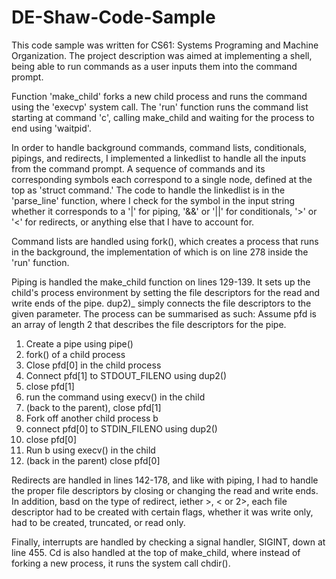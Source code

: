 # DE-Shaw-Code-Sample

This code sample was written for CS61: Systems Programing and Machine Organization. The project description was aimed at implementing a shell,
being able to run commands as a user inputs them into the command prompt. 

Function 'make_child' forks a new child process and runs the command using the 'execvp' system call. The 'run' function runs the command list starting at command 'c',
calling make_child and waiting for the process to end using 'waitpid'. 

In order to handle background commands, command lists, conditionals, pipings, and redirects, I implemented a linkedlist to handle all the inputs from the command prompt. 
A sequence of commands and its corresponding symbols each correspond to a single node, defined at the top as 'struct command.' The code to handle 
the linkedlist is in the 'parse_line' function, where I check for the symbol in the input string whether it corresponds to a '|' for piping, '&&' or '||' for conditionals, '>' or '<' for redirects, or anything else that I have to account for. 

Command lists are handled using fork(), which creates a process that runs in the background, the implementation of which is on line 278 inside the 'run' function. 

Piping is handled the make_child function on lines 129-139. It sets up the child's process environment by setting the file descriptors for the read and write ends of the pipe. dup2)_ simply connects the file descriptors to the given parameter. The process can be summarised as such: 
Assume pfd is an array of length 2 that describes the file descriptors for the pipe. 
1. Create a pipe using pipe()
2. fork() of a child process 
3. Close pfd[0] in the child process 
4. Connect pfd[1] to STDOUT_FILENO using dup2()
5. close pfd[1]
6. run the command using execv() in the child 
7. (back to the parent), close pfd[1]
8. Fork off another child process b 
9. connect pfd[0] to STDIN_FILENO using dup2() 
10. close pfd[0]
11. Run b using execv() in the child 
12. (back in the parent) close pfd[0]


Redirects are handled in lines 142-178, and like with piping, I had to handle the proper file descriptors by closing or changing the read and write ends. In addition, basd on the type of redirect, iether >, < or 2>, each file descriptor had to be created with certain flags, whether it was write only, had to be created, truncated, or read only. 

Finally, interrupts are handled by checking a signal handler, SIGINT, down at line 455. Cd is also handled at the top of make_child, where instead of forking a new process, it runs the system call chdir(). 
